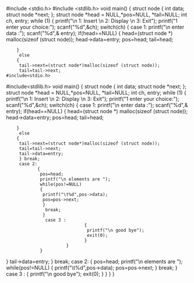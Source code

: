 #include <stdio.h>
#include <stdlib.h>
void main()
{
 struct node
{
 int data;
 struct node *next;
};
 struct node *head = NULL,*pos=NULL, *tail=NULL;
 int ch, entry;
 while (1)
{
 printf("\n 1: Insert \n 2: Display \n 3: Exit");
 printf("1 enter your choice:");
 scanf("%d",&ch);
 switch(ch)
{
 case 1:
        printf("\n enter data :");
        scanf("%d",& entry);
        if(head==NULL)
        {
         head=(struct node *) malloc(sizeof (struct node));
         head->data=entry;
         pos=head;
         tail=head;
 
        }
         else
        {
         tail->next=(struct node*)malloc(sizeof (struct node));
         tail=tail->next;
    #include<stdio.h>
#include<stdlib.h>
void main()
{
 struct node
{
 int data;
 struct node *next;
};
 struct node *head = NULL,*pos=NULL, *tail=NULL;
 int ch, entry;
 while (1)
{
 printf("\n 1: Insert \n 2: Display \n 3: Exit");
 printf("1 enter your choice:");
 scanf("%d",&ch);
 switch(ch)
{
 case 1:
        printf("\n enter data :");
        scanf("%d",& entry);
        if(head==NULL)
        {
         head=(struct node *) malloc(sizeof (struct node));
         head->data=entry;
         pos=head;
         tail=head;
 
        }
         else
        {
         tail->next=(struct node*)malloc(sizeof (struct node));
         tail=tail->next;
         tail->data=entry;
         } break;
         case 2:
                {
                 pos=head;
                 printf("\n elements are ");
                 while(pos!=NULL)
                 {
                  printf("\t%d",pos->data);
                  pos=pos->next;
                  }
                   break;
                  }
                   case 3 :
                                  {
                                   printf("\n good bye");
                                   exit(0);
                                  }
                           }
                 }
   }
          tail->data=entry;
         } break;
         case 2:
                {
                 pos=head;
                 printf("\n elements are ");
                 while(pos!=NULL)
                 {
                  printf("\t%d",pos->data);
                  pos=pos->next;
                  }
                   break;
                  }
                   case 3 :
                                  {
                                   printf("\n good bye");
                                   exit(0);
                                  }
                           }
                 }
   }
     
